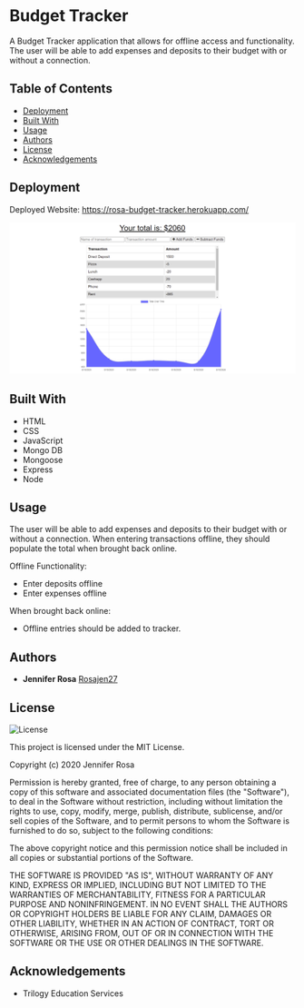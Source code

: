 # Budget Tracker

A Budget Tracker application that allows for offline access and functionality. The user will be able to add expenses and deposits to their budget with or without a connection.


## Table of Contents
* [Deployment](#deployment)
* [Built With](#built-with)
* [Usage](#usage)
* [Authors](#authors)
* [License](#license)
* [Acknowledgements](#acknowledgement)


## Deployment

Deployed Website: https://rosa-budget-tracker.herokuapp.com/

![budget-tracker.png](./public/budget-tracker.png)


## Built With

* HTML
* CSS
* JavaScript
* Mongo DB
* Mongoose
* Express
* Node


## Usage

The user will be able to add expenses and deposits to their budget with or without a connection. When entering transactions offline, they should populate the total when brought back online.

Offline Functionality:

* Enter deposits offline
* Enter expenses offline

When brought back online:

* Offline entries should be added to tracker.

## Authors

  - **Jennifer Rosa**
    [Rosajen27](https://rosajen27.github.io/)


## License

![License](https://img.shields.io/badge/license-MIT%20License-blue.svg)

This project is licensed under the MIT License.

Copyright (c) 2020 Jennifer Rosa

Permission is hereby granted, free of charge, to any person obtaining a copy
of this software and associated documentation files (the "Software"), to deal
in the Software without restriction, including without limitation the rights
to use, copy, modify, merge, publish, distribute, sublicense, and/or sell
copies of the Software, and to permit persons to whom the Software is
furnished to do so, subject to the following conditions:

The above copyright notice and this permission notice shall be included in all
copies or substantial portions of the Software.

THE SOFTWARE IS PROVIDED "AS IS", WITHOUT WARRANTY OF ANY KIND, EXPRESS OR
IMPLIED, INCLUDING BUT NOT LIMITED TO THE WARRANTIES OF MERCHANTABILITY,
FITNESS FOR A PARTICULAR PURPOSE AND NONINFRINGEMENT. IN NO EVENT SHALL THE
AUTHORS OR COPYRIGHT HOLDERS BE LIABLE FOR ANY CLAIM, DAMAGES OR OTHER
LIABILITY, WHETHER IN AN ACTION OF CONTRACT, TORT OR OTHERWISE, ARISING FROM,
OUT OF OR IN CONNECTION WITH THE SOFTWARE OR THE USE OR OTHER DEALINGS IN THE
SOFTWARE.


## Acknowledgements

* Trilogy Education Services
